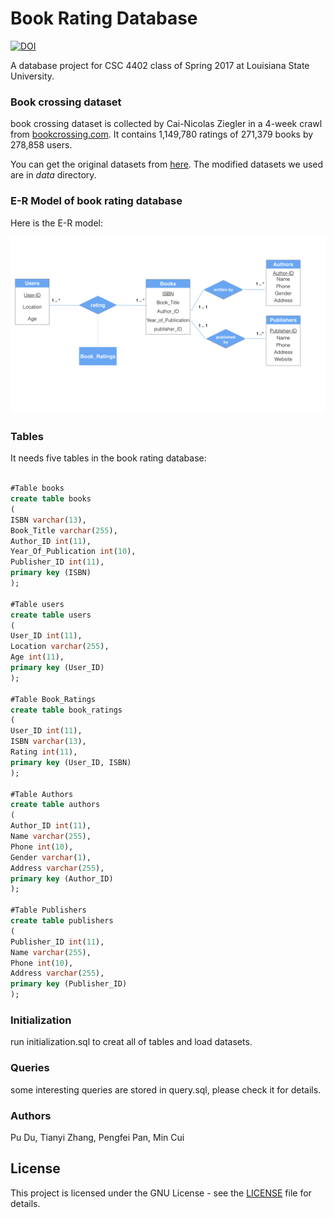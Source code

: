# Book Rating Database 
[![DOI](https://zenodo.org/badge/88826330.svg)](https://zenodo.org/badge/latestdoi/88826330)

A database project for CSC 4402 class of Spring 2017 at Louisiana State University.

### Book crossing dataset
book crossing dataset is collected by Cai-Nicolas Ziegler in a 4-week crawl from [bookcrossing.com](https://www.bookcrossing.com/). It contains 1,149,780 ratings of 271,379 books by 278,858 users.

You can get the original datasets from [here](http://www2.informatik.uni-freiburg.de/~cziegler/BX/).
The modified datasets we used are in *data* directory.

### E-R Model of book rating database

Here is the E-R model:

![E-R-diagram](e-r-diagram.jpeg)

### Tables

It needs five tables in the book rating database:

```sql

#Table books
create table books
(
ISBN varchar(13),
Book_Title varchar(255),
Author_ID int(11),
Year_Of_Publication int(10),
Publisher_ID int(11),
primary key (ISBN)
);

#Table users
create table users
(
User_ID int(11),
Location varchar(255),
Age int(11),
primary key (User_ID)
);

#Table Book_Ratings
create table book_ratings
(
User_ID int(11),
ISBN varchar(13),
Rating int(11),
primary key (User_ID, ISBN)
);

#Table Authors
create table authors
(
Author_ID int(11),
Name varchar(255),
Phone int(10),
Gender varchar(1),
Address varchar(255),
primary key (Author_ID)
);

#Table Publishers
create table publishers
(
Publisher_ID int(11),
Name varchar(255),
Phone int(10),
Address varchar(255),
primary key (Publisher_ID)
);
```

### Initialization

run initialization.sql to creat all of tables and load datasets.

### Queries

some interesting queries are stored in query.sql, please check it for details.

### Authors

Pu Du, Tianyi Zhang, Pengfei Pan, Min Cui

## License

This project is licensed under the GNU License - see the [LICENSE](LICENSE) file for details.
